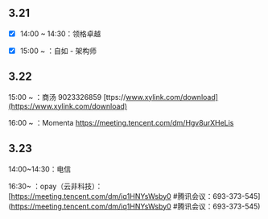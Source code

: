 ## 3.21

- [x] 14:00 ~ 14:30：领格卓越

- [x] 15:00 ~ ：自如 - 架构师



## 3.22

15:00 ~ ：商汤    9023326859  [ttps://www.xylink.com/download](https://www.xylink.com/download) 

16:00 ~ ：Momenta   https://meeting.tencent.com/dm/Hgv8urXHeLis



## 3.23

14:00~14:30：电信

16:30~          ：opay（云非科技）：[https://meeting.tencent.com/dm/iq1HNYsWsby0 #腾讯会议：693-373-545](https://meeting.tencent.com/dm/iq1HNYsWsby0  #腾讯会议：693-373-545)

